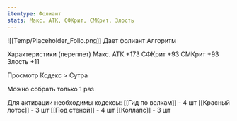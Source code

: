 ```yaml
---
itemtype: Фолиант
stats: Макс. АТК, СФКрит, СМКрит, Злость
---
```

![[Temp/Placeholder_Folio.png]]
Дает фолиант Алгоритм

Характеристики (переплет)
Макс. АТК +173
СФКрит +93
СМКрит +93
Злость +11

Просмотр Кодекс > Сутра

Можно собрать только 1 раз

Для активации необходимы кодексы: 
[[Гид по волкам]]  - 4 шт
[[Красный лотос]]  - 3 шт
[[Под стеной]]  - 4 шт
[[Коллапс]]  - 3 шт

